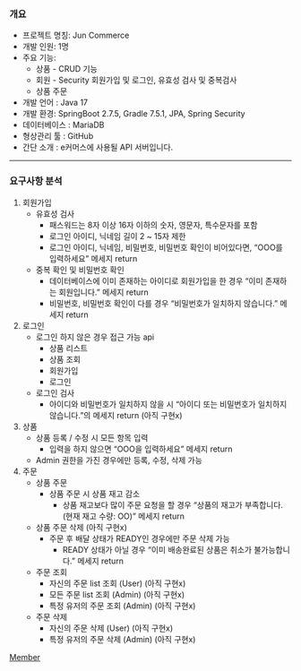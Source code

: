 ### 개요

- 프로젝트 명칭: Jun Commerce
- 개발 인원: 1명
- 주요 기능:
    - 상품 - CRUD 기능
    - 회원 - Security 회원가입 및 로그인, 유효성 검사 및 중복검사
    - 상품 주문
- 개발 언어 : Java 17
- 개발 환경: SpringBoot 2.7.5, Gradle 7.5.1, JPA, Spring Security
- 데이터베이스 : MariaDB
- 형상관리 툴 : GitHub
- 간단 소개 : e커머스에 사용될 API 서버입니다.

---

### 요구사항 분석

1. 회원가입
    - 유효성 검사
        - 패스워드는 8자 이상 16자 이하의 숫자, 영문자, 특수문자를 포함
        - 로그인 아이디, 닉네임 길이 2 ~ 15자 제한
        - 로그인 아이디, 닉네임, 비밀번호, 비밀번호 확인이 비어있다면, “OOO를 입력하세요” 메세지 return
    - 중복 확인 및 비밀번호 확인
        - 데이터베이스에 이미 존재하는 아이디로 회원가입을 한 경우 “이미 존재하는 회원입니다.” 메세지 return
        - 비밀번호, 비밀번호 확인이 다를 경우 “비밀번호가 일치하지 않습니다.” 메세지 return
2. 로그인
    - 로그인 하지 않은 경우 접근 가능 api
        - 상품 리스트
        - 상품 조회
        - 회원가입
        - 로그인
    - 로그인 검사
        - 아이디와 비밀번호가 일치하지 않을 시 “아이디 또는 비밀번호가 일치하지 않습니다.”의 메세지 return (아직 구현x)
3. 상품
    - 상품 등록 / 수정 시 모든 항목 입력
        - 입력을 하지 않으면 “OOO을 입력하세요” 메세지 return
    - Admin 권한을 가진 경우에만 등록, 수정, 삭제 가능
4. 주문
    - 상품 주문
        - 상품 주문 시 상품 재고 감소
            - 상품 재고보다 많이 주문 요청을 할 경우 “상품의 재고가 부족합니다.(현재 재고 수량: OO)” 메세지 return
    - 상품 주문 삭제 (아직 구현x)
        - 주문 후 배달 상태가 READY인 경우에만 주문 삭제 가능
            - READY 상태가 아닐 경우 “이미 배송완료된 상품은 취소가 불가능합니다.” 메세지 return
    - 주문 조회
        - 자신의 주문 list 조회 (User) (아직 구현x)
        - 모든 주문 list 조회 (Admin) (아직 구현x)
        - 특정 유저의 주문 조회 (Admin) (아직 구현x)
    - 주문 삭제
        - 자신의 주문 삭제 (User) (아직 구현x)
        - 특정 유저의 주문 삭제 (Admin) (아직 구현x)
        
[Member](https://www.notion.so/5dd1b1d88db347ecbb0105c08d0e37fa)
